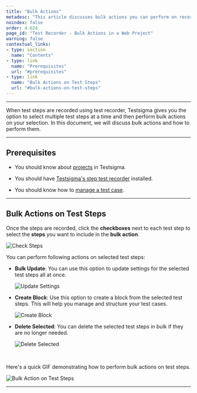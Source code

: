 ```yaml
---
title: "Bulk Actions"
metadesc: "This article discusses bulk actions you can perform on recorded test steps in Testsigma’s test recorder UI for an android, iOS or a web project"
noindex: false
order: 4.624
page_id: "Test Recorder - Bulk Actions in a Web Project"
warning: false
contextual_links:
- type: section
  name: "Contents"
- type: link
  name: "Prerequisites"
  url: "#prerequisites"
- type: link
  name: "Bulk Actions on Test Steps"
  url: "#bulk-actions-on-test-steps"
---
```


---

When test steps are recorded using test recorder, Testsigma gives you the option to select multiple test steps at a time and then perform bulk actions on your selection. In this document, we will discuss bulk actions and how to perform them.


---

## **Prerequisites**

- You should know about [projects](https://testsigma.com/docs/projects/overview/) in Testsigma. 
   
- You should have [Testsigma's step test recorder](https://testsigma.com/docs/test-step-recorder/install-chrome-extension/) installed. 

- You should know how to [manage a test case](https://testsigma.com/docs/test-cases/manage/add-edit-delete/).

---

## **Bulk Actions on Test Steps**

Once the steps are recorded, click the **checkboxes** next to each test step to select the **steps** you want to include in the **bulk action**.

![Check Steps](https://s3.amazonaws.com/static-docs.testsigma.com/new_images/projects/applications/ctsurbulkaction.png)

You can perform following actions on selected test steps:
- **Bulk Update**: You can use this option to update settings for the selected test steps all at once.
      
    ![Update Settings](https://s3.amazonaws.com/static-docs.testsigma.com/new_images/projects/applications/ctsurburec.png)

- **Create Block**: Use this option to create a block from the selected test steps. This will help you manage and structure your test cases.

    ![Create Block](https://s3.amazonaws.com/static-docs.testsigma.com/new_images/projects/applications/ctsurcblock.png)

- **Delete Selected**: You can delete the selected test steps in bulk if they are no longer needed.

    ![Delete Selected](https://s3.amazonaws.com/static-docs.testsigma.com/new_images/projects/applications/ctsubdelete.png) 

<br>

Here's a quick GIF demonstrating how to perform bulk actions on test steps.

![Bulk Action on Test Steps](https://s3.amazonaws.com/static-docs.testsigma.com/new_images/projects/applications/bulkactionsrecorder.gif)

---